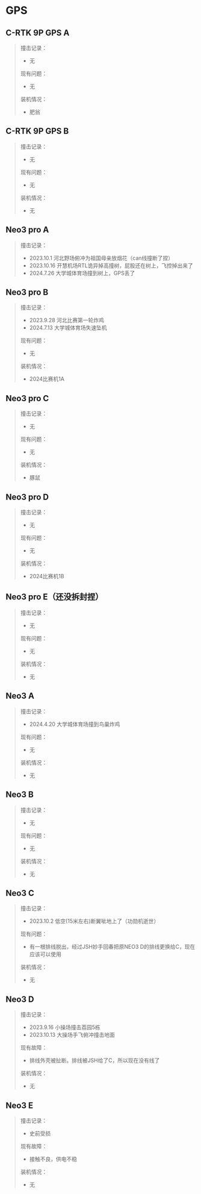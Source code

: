 # GPS

## C-RTK 9P GPS A
> 撞击记录：
> - 无
> 
> 现有问题：
> - 无
>
> 装机情况：
> - 肥翁

## C-RTK 9P GPS B
> 撞击记录：
> - 无
> 
> 现有问题：
> - 无
>
> 装机情况：
> - 无

## Neo3 pro A
> 撞击记录：
> - 2023.10.1 河北野场俯冲为祖国母亲放烟花（can线撞断了捏）
> - 2023.10.16 开慧机场RTL诡异掉高撞树，屁股还在树上，飞控掉出来了
> - 2024.7.26 大学城体育场撞到树上，GPS丢了
> 

## Neo3 pro B
> 撞击记录：
> - 2023.9.28 河北比赛第一轮炸鸡
> - 2024.7.13 大学城体育场失速坠机
> 
> 现有问题：
> - 无
>
> 装机情况：
> - 2024比赛机1A

## Neo3 pro C
> 撞击记录：
> - 无
> 
> 现有问题：
> - 无
>
> 装机情况：
> - 豚鼠

## Neo3 pro D
> 撞击记录：
> - 无
> 
> 现有问题：
> - 无
>
> 装机情况：
> - 2024比赛机1B

## Neo3 pro E（还没拆封捏）
> 撞击记录：
> - 无
> 
> 现有问题：
> - 无
>
> 装机情况：
> - 无

## Neo3 A
> 撞击记录：
> - 2024.4.20 大学城体育场撞到鸟巢炸鸡
> 
> 现有问题：
> - 无
>
> 装机情况：
> - 无

## Neo3 B
> 撞击记录：
> - 无
> 
> 现有问题：
> - 无
>
> 装机情况：
> - 无

## Neo3 C
> 撞击记录：
> - 2023.10.2 低空(15米左右)断翼呲地上了（功勋机逝世）
> 
> 现有问题：
> - 有一根排线脱出，经过JSH妙手回春把原NEO3 D的排线更换给C，现在应该可以使用
> 
> 装机情况：
> - 无

## Neo3 D
> 撞击记录：
> - 2023.9.16  小操场撞击荔园5栋
> - 2023.10.13 大操场手飞俯冲撞击地面
> 
> 现有故障：
> - 排线外壳被扯断。排线被JSH给了C，所以现在没有线了
>
> 装机情况：
> - 无

## Neo3 E
> 撞击记录：
> - 史前受损
> 
> 现有故障：
> - 接触不良，供电不稳
>
> 装机情况：
> - 无

